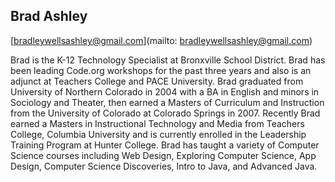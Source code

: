 ## Brad Ashley

[bradleywellsashley@gmail.com](mailto: bradleywellsashley@gmail.com)

Brad is the K-12 Technology Specialist at Bronxville School District. Brad has been leading Code.org workshops for the past three years and also is an adjunct at Teachers College and PACE University.  Brad graduated from University of Northern Colorado in 2004 with a BA in English and minors in Sociology and Theater, then earned a Masters of Curriculum and Instruction from the University of Colorado at Colorado Springs in 2007.  Recently Brad earned a Masters in Instructional Technology and Media from Teachers College, Columbia University and is currently enrolled in the Leadership Training Program at Hunter College.  Brad has taught a variety of Computer Science courses including Web Design, Exploring Computer Science, App Design, Computer Science Discoveries, Intro to Java, and Advanced Java.
